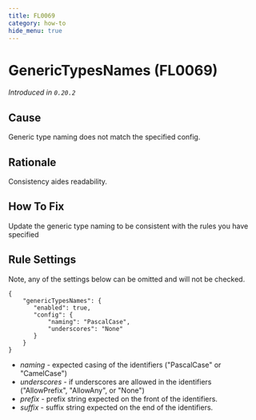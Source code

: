 ```yaml
---
title: FL0069
category: how-to
hide_menu: true
---
```


# GenericTypesNames (FL0069)

*Introduced in `0.20.2`*

## Cause

Generic type naming does not match the specified config.

## Rationale

Consistency aides readability.

## How To Fix

Update the generic type naming to be consistent with the rules you have specified

## Rule Settings

Note, any of the settings below can be omitted and will not be checked.

    {
        "genericTypesNames": {
           "enabled": true,
           "config": {
               "naming": "PascalCase",
               "underscores": "None"
           }
        }
    }

* *naming* - expected casing of the identifiers ("PascalCase" or "CamelCase")
* *underscores* - if underscores are allowed in the identifiers ("AllowPrefix", "AllowAny", or "None")
* *prefix* - prefix string expected on the front of the identifiers.
* *suffix* - suffix string expected on the end of the identifiers.
